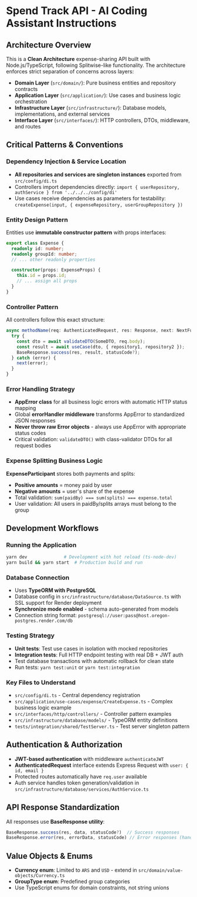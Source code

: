 # Spend Track API - AI Coding Assistant Instructions

## Architecture Overview

This is a **Clean Architecture** expense-sharing API built with Node.js/TypeScript, following Splitwise-like functionality. The architecture enforces strict separation of concerns across layers:

- **Domain Layer** (`src/domain/`): Pure business entities and repository contracts
- **Application Layer** (`src/application/`): Use cases and business logic orchestration
- **Infrastructure Layer** (`src/infrastructure/`): Database models, implementations, and external services
- **Interface Layer** (`src/interfaces/`): HTTP controllers, DTOs, middleware, and routes

## Critical Patterns & Conventions

### Dependency Injection & Service Location

- **All repositories and services are singleton instances** exported from `src/config/di.ts`
- Controllers import dependencies directly: `import { userRepository, authService } from '../../../config/di'`
- Use cases receive dependencies as parameters for testability: `createExpense(input, { expenseRepository, userGroupRepository })`

### Entity Design Pattern

Entities use **immutable constructor pattern** with props interfaces:

```typescript
export class Expense {
  readonly id: number;
  readonly groupId: number;
  // ... other readonly properties

  constructor(props: ExpenseProps) {
    this.id = props.id;
    // ... assign all props
  }
}
```

### Controller Pattern

All controllers follow this exact structure:

```typescript
async methodName(req: AuthenticatedRequest, res: Response, next: NextFunction): Promise<void> {
  try {
    const dto = await validateDTO(SomeDTO, req.body);
    const result = await useCase(dto, { repository1, repository2 });
    BaseResponse.success(res, result, statusCode?);
  } catch (error) {
    next(error);
  }
}
```

### Error Handling Strategy

- **AppError class** for all business logic errors with automatic HTTP status mapping
- Global **errorHandler middleware** transforms AppError to standardized JSON responses
- **Never throw raw Error objects** - always use AppError with appropriate status codes
- Critical validation: `validateDTO()` with class-validator DTOs for all request bodies

### Expense Splitting Business Logic

**ExpenseParticipant** stores both payments and splits:

- **Positive amounts** = money paid by user
- **Negative amounts** = user's share of the expense
- Total validation: `sum(paidBy) === sum(splits) === expense.total`
- User validation: All users in paidBy/splits arrays must belong to the group

## Development Workflows

### Running the Application

```bash
yarn dev              # Development with hot reload (ts-node-dev)
yarn build && yarn start  # Production build and run
```

### Database Connection

- Uses **TypeORM with PostgreSQL**
- Database config in `src/infrastructure/database/DataSource.ts` with SSL support for Render deployment
- **Synchronize mode enabled** - schema auto-generated from models
- Connection string format: `postgresql://user:pass@host.oregon-postgres.render.com/db`

### Testing Strategy

- **Unit tests**: Test use cases in isolation with mocked repositories
- **Integration tests**: Full HTTP endpoint testing with real DB + JWT auth
- Test database transactions with automatic rollback for clean state
- Run tests: `yarn test:unit` or `yarn test:integration`

### Key Files to Understand

- `src/config/di.ts` - Central dependency registration
- `src/application/use-cases/expense/CreateExpense.ts` - Complex business logic example
- `src/interfaces/http/controllers/` - Controller pattern examples
- `src/infrastructure/database/models/` - TypeORM entity definitions
- `tests/integration/shared/TestServer.ts` - Test server singleton pattern

## Authentication & Authorization

- **JWT-based authentication** with middleware `authenticateJWT`
- **AuthenticatedRequest** interface extends Express Request with `user: { id, email }`
- Protected routes automatically have `req.user` available
- Auth service handles token generation/validation in `src/infrastructure/database/services/AuthService.ts`

## API Response Standardization

All responses use **BaseResponse utility**:

```typescript
BaseResponse.success(res, data, statusCode?)  // Success responses
BaseResponse.error(res, errorData, statusCode) // Error responses (handled by errorHandler)
```

## Value Objects & Enums

- **Currency enum**: Limited to `ARS` and `USD` - extend in `src/domain/value-objects/Currency.ts`
- **GroupType enum**: Predefined group categories
- Use TypeScript enums for domain constraints, not string unions
